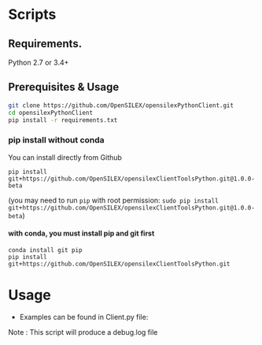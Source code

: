 # Scripts
## Requirements.

Python 2.7 or 3.4+

## Prerequisites & Usage

```sh
git clone https://github.com/OpenSILEX/opensilexPythonClient.git
cd opensilexPythonClient
pip install -r requirements.txt
```
### pip install without conda

You can install directly from Github

```shy
pip install git+https://github.com/OpenSILEX/opensilexClientToolsPython.git@1.0.0-beta
```
(you may need to run `pip` with root permission: `sudo pip install git+https://github.com/OpenSILEX/opensilexClientToolsPython.git@1.0.0-beta`)

#### with conda, you must install pip and git first

```
conda install git pip
pip install git+https://github.com/OpenSILEX/opensilexClientToolsPython.git
```

# Usage
 
* Examples can be found in Client.py file:

Note : This script will produce a debug.log file
